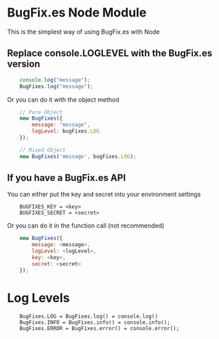 # BugFix.es Node Module

This is the simplest way of using BugFix.es with Node

## Replace console.LOGLEVEL with the BugFix.es version
````javascript
    console.log("message");
    BugFixes.log("message");
````

Or you can do it with the object method
````javascript
    // Pure Object
    new BugFixes({
        message: "message",
        logLevel: bugFixes.LOG
    });

    // Mixed Object
    new BugFixes('message', bugFixes.LOG);
````

## If you have a BugFix.es API
You can either put the key and secret into your environment settings
````
    BUGFIXES_KEY = <key>
    BUGFIXES_SECRET = <secret>
````

Or you can do it in the function call (not recommended)
````javascript
    new BugFixes({
        message: <message>,
        logLevel: <logLevel>,
        key: <key>,
        secret: <secret>
    });
````

# Log Levels
````
    BugFixes.LOG = BugFixes.log() = console.log()
    BugFixes.INFO = BugFixes.info() = console.info();
    BugFixes.ERROR = BugFixes.error() = console.error();
````
